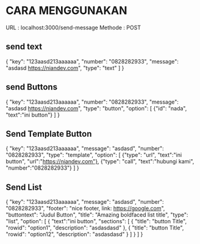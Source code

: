 # CARA MENGGUNAKAN

URL : localhost:3000/send-message
Methode : POST

## send text

{
	"key": "123aasd213aaaaaa",
	"number": "0828282933",
	"message": "asdasd https://niandev.com",
	"type": "text"
	]
}

## send Buttons

{
	"key": "123aasd213aaaaaa",
	"number": "0828282933",
	"message": "asdasd https://niandev.com",
	"type": "button",
	"option": [
		{"id": "nada", "text":"ini button"}
	]
}

## Send Template Button
{
	"key": "123aasd213aaaaaa",
	"message": "asdasd",
	"number": "0828282933",
	"type": "template",
	"option": [
		{"type": "url", "text":"ini button", "url":"https://niandev.com"},
		{"type": "call", "text":"hubungi kami", "number":"0828282933"}
	]
}

## Send List

{
	"key": "123aasd213aaaaaa",
	"message": "asdasd",
	"number": "0828282933",
	"footer": "nice footer, link: https://google.com",
	"buttontext": "Judul Button",
	"title": "Amazing boldfaced list title",
	"type": "list",
	"option": [
		{
			"text":"ini button",
			"sections": [
				{
					"title": "button Title",
					"rowid": "option1",
					"description": "asdasdasd"
				},
				{
					"title": "button Title",
					"rowid": "option12",
					"description": "asdasdasd"
				}
			]
		}
	]
}